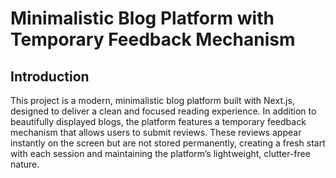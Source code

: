 # Minimalistic Blog Platform with Temporary Feedback Mechanism

## Introduction
This project is a modern, minimalistic blog platform built with Next.js, designed to deliver a clean and focused reading experience. In addition to beautifully displayed blogs, the platform features a temporary feedback mechanism that allows users to submit reviews. These reviews appear instantly on the screen but are not stored permanently, creating a fresh start with each session and maintaining the platform’s lightweight, clutter-free nature.

